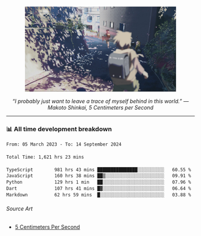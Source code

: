 <p align="center"><img src="asset/header.jpg" width="80%"/></p>
<p align="center"><i>“I probably just want to leave a trace of myself behind in this world.” ― Makoto Shinkai, 5 Centimeters per Second</i></p>

---
<!--
<details>
  <summary>📃 My Resume</summary>

### Education

- 📖 **Computer Science**\
📆 10/2021 - present\
📍 **Thang Long University** - Hoang Mai, Hanoi, Vietnam

### Experience

<img align="right" src="https://img.shields.io/badge/Figma-F24E1E?style=flat&logo=figma&logoColor=white"/>
<img align="right" src="https://img.shields.io/badge/node.js-6DA55F?style=flat&logo=node.js&logoColor=white"/>
<img align="right" src="https://img.shields.io/badge/Next.js-black?style=flat&logo=next.js&logoColor=white"/>
<img align="right" src="https://img.shields.io/badge/TypeScript-007ACC?style=flat&logo=typescript&logoColor=white"/>


- 👨‍💻 **Frontend Web Intern**\
📆 07/2023 - present\
📍 **MQ ICT Solutions** - Hoang Mai, Hanoi, Vietnam
</details> 
-->

### 📊 All time development breakdown

<!--START_SECTION:waka-->

```txt
From: 05 March 2023 - To: 14 September 2024

Total Time: 1,621 hrs 23 mins

TypeScript        981 hrs 43 mins ███████████████░░░░░░░░░░   60.55 %
JavaScript        160 hrs 38 mins ██▒░░░░░░░░░░░░░░░░░░░░░░   09.91 %
Python            129 hrs 1 min   ██░░░░░░░░░░░░░░░░░░░░░░░   07.96 %
Dart              107 hrs 41 mins █▓░░░░░░░░░░░░░░░░░░░░░░░   06.64 %
Markdown          62 hrs 59 mins  █░░░░░░░░░░░░░░░░░░░░░░░░   03.88 %
```

<!--END_SECTION:waka-->

###### Source Art

-  [5 Centimeters Per Second](https://wallhaven.cc/w/nrowq1)

